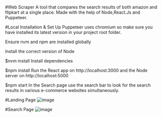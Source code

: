 #Web Scraper
A tool that compares the search results of both amazon and flipkart at a single place. Made with the help of Node,React.Js and Puppeteer.

#Local Installation & Set Up
Puppeteer uses chromium so make sure you have installed its latest version in your project root folder.

Ensure nvm and npm are installed globally

Install the correct version of Node

$nvm install
Install dependencies

$npm install
Run the React app on http://localhost:3000 and the Node server on http://localhost:5000

$npm start
In the Search page use the search bar to look for the search results in various e-commerce websites simultaneously.

#Landing Page
![image](https://user-images.githubusercontent.com/56735635/183154239-87f6361e-3428-4430-bd0d-33af5e50b192.png)



#Search Page
![image](https://user-images.githubusercontent.com/56735635/183154128-a7b0596e-4c67-4a58-a322-5c93401807ab.png)
